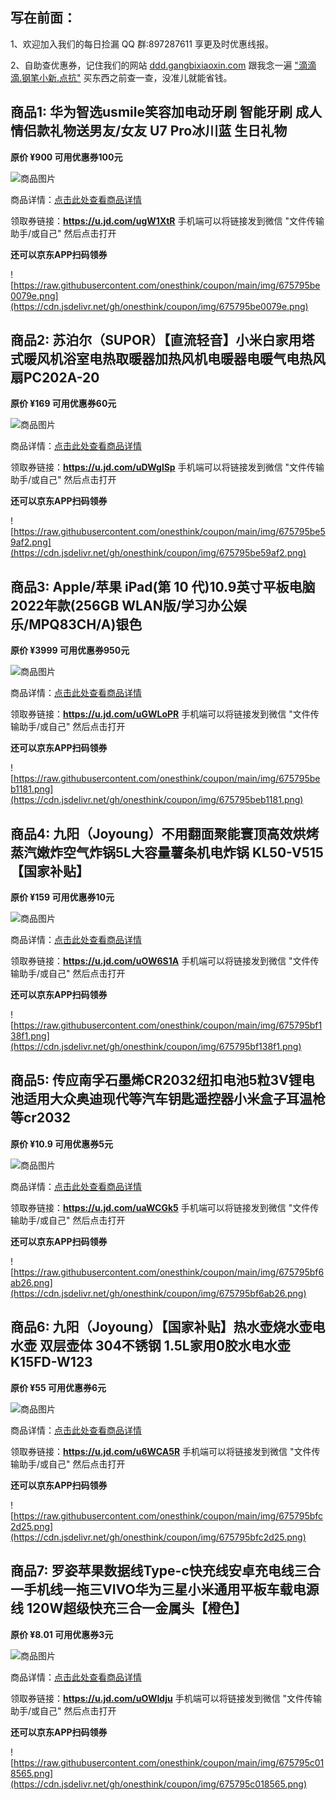## 写在前面：

1、欢迎加入我们的每日捡漏 QQ 群:897287611 享更及时优惠线报。

2、自助查优惠券，记住我们的网站 [ddd.gangbixiaoxin.com](https://ddd.gangbixiaoxin.com) 跟我念一遍 ["滴滴滴.钢笔小新.点抗"](https://ddd.gangbixiaoxin.com) 买东西之前查一查，没准儿就能省钱。

## 商品1: 华为智选usmile笑容加电动牙刷 智能牙刷 成人情侣款礼物送男友/女友 U7 Pro冰川蓝 生日礼物

**原价 ¥900 可用优惠券100元**

![商品图片](https://img14.360buyimg.com/pop/jfs/t1/222061/10/43876/70670/6748720eF757838a9/92b28f20a2be75da.jpg)

商品详情：[点击此处查看商品详情](https://union-click.jd.com/jdc?e=1003156031&amp;p=JF8BAa4JK1olXwMGVFtaAUkVB18IGloVXgcEUF5VCUsnRzBQRQQlBENHFRxWFlVMWzBeTA9KQl1XSwwDVFVPRjtUBAJQAVsMFgQZBDBlUBcIbx9JXll6JgEiWhEfYy5LQRNKVWhQLCAKXiB0Bwl9czlTGV1HNQBKSEdjeh9tbDhAGXFdMDwkayxQexpseTlPPQR0NlYkahJnRxt9Yzl3FAdJNyxUWC9jUW1_U1J8P1x1Fz0kUi5sYAxJbSJxPXFLMxorfDxKVhZJRThKNm1iVAxZcDJjYRhrTgdiAnJSIz06X3tjXDtbXVJFIGRXU1kgWDRwWA5qQxJlUQoyVW5eCUsQCmkPHVIQbTYCVG4fZhBCbWkITl8UCANXUFtYX0wnAl8IHVkXWw4AVFZfD0ITM28AHGvC8L7X3u-IgPLDneffovzA1LrWytZtOHsUM28JGlkVWQEDVl5tOEsUM2w4RTUUDgAAVQ0KDSVLBjZLWgsRHWgCUFxfCkwXBGw4GVoUXwQyZG4mehhvAxtMR1hKJXRdKwwHACtWQDVARFN7D358Awg2a09xdgdqXR9OGGdcZF5t)

领取券链接：**https://u.jd.com/ugW1XtR** 手机端可以将链接发到微信 "文件传输助手/或自己" 然后点击打开

**还可以京东APP扫码领券**

![https://raw.githubusercontent.com/onesthink/coupon/main/img/675795be0079e.png](https://cdn.jsdelivr.net/gh/onesthink/coupon/img/675795be0079e.png)

## 商品2: 苏泊尔（SUPOR）【直流轻音】小米白家用塔式暖风机浴室电热取暖器加热风机电暖器电暖气电热风扇PC202A-20

**原价 ¥169 可用优惠券60元**

![商品图片](https://img14.360buyimg.com/pop/jfs/t1/233912/30/29189/143984/67492242Ff06ea314/bed6fc6b25a9d403.jpg)

商品详情：[点击此处查看商品详情](https://union-click.jd.com/jdc?e=1003156031&amp;p=JF8BAbYJK1olXwMEVlpeCEofBV8IGloVXgYBUltbAU0nRzBQRQQlBENHFRxWFlVMWzBeTA9KQl1XSwwDVFVPRjtUBAJQAVsMFgQZBA5QeRx8chl2L1RLUlkfAThkahJDSDtWAGgADQVfdQ9_QgtTa1MTLwdRNyJKSEdjeh9tbDhAGnIABjcpQUtWexpsfzlMLQRhHFYuahFjRxl9Yz53XHZJICxUWy9ke21raVJ2P1x-QF0qaANvZBRreBpjJHZlIwcITz1zdDJdYhpUOwRbNj1cVgNvehtrbChqH3FrAg0kayBAM2tSbTJRDVpGNidHcT1lXSR6aAAUR0AOWG5cOEgWA2gBHVwTVAMyZF5dOAl51_q2zPOKiI-Zg-XIFJ-BrrmotIOG-jYDZF5bCkkRC20IE14dXQUyVFZaOJy6u7qCqo6d5NKc3Inkr56ev7uWk2slbQUyVF9cCksTBG4KG2slXQUyV24DZkpEBGxaGFgSM1oHDR0cW04XbW8IG1kdWgEKUW5fCUoVAV84Kx5SJ3V2PRw-ehleBWhKEihmNHtJBz4eVSUVWjQKZh99HGJZJFZbekpEYBM4G2s)

领取券链接：**https://u.jd.com/uDWglSp** 手机端可以将链接发到微信 "文件传输助手/或自己" 然后点击打开

**还可以京东APP扫码领券**

![https://raw.githubusercontent.com/onesthink/coupon/main/img/675795be59af2.png](https://cdn.jsdelivr.net/gh/onesthink/coupon/img/675795be59af2.png)

## 商品3: Apple/苹果 iPad(第 10 代)10.9英寸平板电脑 2022年款(256GB WLAN版/学习办公娱乐/MPQ83CH/A)银色

**原价 ¥3999 可用优惠券950元**

![商品图片](https://img14.360buyimg.com/pop/jfs/t1/249356/24/27542/33809/67533156F30c12afc/f869c50fbe5608fb.png)

商品详情：[点击此处查看商品详情](https://union-click.jd.com/jdc?e=1003156031&amp;p=JF8BAZ8JK1olXDYCVV9cDU4WAGsAGl8lGVlaCgFtUQ5SQi0DBUVOBVlUAwoCFxBCHD1WR0VNGFJeSwcYVBYZQTVMFyscOG1jKwMvWjZ1YwRjHQ5xHlF3XQAnbyUVZRtOcCJ3VA5yETcGCxtxezIfW1dhJHZnIy0qSD9-ewlxeDxWJXNmMzwEdEl3W2d-eQJxGWVnLA0_QTtcYx0BfD9mLQR1HFYtahJsXBthQTxuPmVDIic9WDxOYDN-fyxICH9DCjw_bC1-Wg9BYyJhP3FhAR8rcRlEdDZdTGsSWl1gKQUOVC5uSy91fx4TIFJpUV89BEcnAl8LGlsSVAAFUldYOHsXA19edVsUXAcDVV9dC00nAl8IHVkXWw4AVFZaD0oSM28AHGvC8L7X3u-IgPLDneffovzA1LrWytZtOHsUM28JGlkVWQEDVl5tOEsUM2w4RTUUDg4CVF9UDiVLBjZLWglCX2gCUFtbAEIUCms4GVoUXwQyZG4tAS58YhBVaQloP2ZpP1gIbAhAdmZWYTx7X2B2EjUkakIfcyphQFhFO35fZF5t)

领取券链接：**https://u.jd.com/uGWLoPR** 手机端可以将链接发到微信 "文件传输助手/或自己" 然后点击打开

**还可以京东APP扫码领券**

![https://raw.githubusercontent.com/onesthink/coupon/main/img/675795beb1181.png](https://cdn.jsdelivr.net/gh/onesthink/coupon/img/675795beb1181.png)

## 商品4: 九阳（Joyoung）不用翻面聚能寰顶高效烘烤蒸汽嫩炸空气炸锅5L大容量薯条机电炸锅 KL50-V515【国家补贴】

**原价 ¥159 可用优惠券10元**

![商品图片](https://img14.360buyimg.com/pop/jfs/t1/239830/19/28643/174406/6756de25F84b52a57/d017b4cb9fdf80a9.jpg)

商品详情：[点击此处查看商品详情](https://union-click.jd.com/jdc?e=1003156031&amp;p=JF8BAasJK1olXwIFV11YCk8eA18IGloUWAIBUFxbAEonRzBQRQQlBENHFRxWFlVMWzBeTA9KQl1XSwwDVFVPRjtUBAJQAVsMFgQZBBRfXBd6ZlNSAUN6FzklW0JpWx9ccChHGGgAHxcWUjNMdzBLbVxSHXJWNQpKSEdjeh9tbChiHnIAMD4pQQJTexpvaTlMIQR1JlcNahF3RxtDYzh3FGZJIxZUbi9kd218Q1NiP1xxED0kXTJsYAxJbARPDXFhLwAqbDxKVhZJRThnXWZlM1YCcDJjYBh7cBthJGJRLT02X3t2Ch8Pa19VL2Z0KgEgcQNwe216eAN1UQoyVW5eCUsQCmkPHVIQbTYCVG4OZp-hnbuHnUfDxY3U5sttCXsXBW0KHVMXXQ4LUl5fOEsfBF_ftuPA17fX3OeJlsPAusjdkufBw44yZG5eOEsWAm0IH1wUXwYyZF5eOEgnXQEJSF0WXwFVADABDRJUQjsJUjUVWQMLVFldDU8nAW4JGVklbTZdHAElejYfRDNNYxhyJVULKgYtXCBkUSpmGRBcFlx6DyoCSz0QRC98TzpBbQYy)

领取券链接：**https://u.jd.com/uOW6S1A** 手机端可以将链接发到微信 "文件传输助手/或自己" 然后点击打开

**还可以京东APP扫码领券**

![https://raw.githubusercontent.com/onesthink/coupon/main/img/675795bf138f1.png](https://cdn.jsdelivr.net/gh/onesthink/coupon/img/675795bf138f1.png)

## 商品5: 传应南孚石墨烯CR2032纽扣电池5粒3V锂电池适用大众奥迪现代等汽车钥匙遥控器小米盒子耳温枪等cr2032

**原价 ¥10.9 可用优惠券5元**

![商品图片](https://img14.360buyimg.com/pop/jfs/t1/233987/12/17231/87516/66c7e40aF5366adfa/344efc999a1f04e9.jpg)

商品详情：[点击此处查看商品详情](https://union-click.jd.com/jdc?e=1003156031&amp;p=JF8BAagJK1olXwMEUVlZCEkfBl8IGloUXQUAUV5fCkInRzBQRQQlBENHFRxWFlVMWzBeTA9KQl1XSwwDVFVPRjtUBAJQAVsMFgQZBBRfXBd6ZlNSAUN6CQ0YDzVkWx9ccF5oDmgAHxcWUjNMdzBLbVxSGkV7FApKSEdjeh9tbCh2H3JdNDwqQSBLexpsfTlPLQR1Nlc-ahFFRw9TYCh3XFRJIBZUby9jf21_eVJyP19LCj4kbCxsYAxJbFl9PXFbHQEqUjxKVhZWQSxOLmN1VC5ccDJjYRh7bBliJGJmID0qX3sefhh3QwwPKWRjAA1HChBwA2ZjQTllUQoyVW5eCUsQCmkPHVIQbTYCVG4LZksWAm4JGlocWgUyVW5dDkkVBWcKGFoQXAEKZF5VD3vArtfdkerA1b_WytaKsezCitPchdMlbTYBZF5cCUkXB2gJGVslbQYBZF1tViUWUGkKGghBD2heUQceSRMQBAEIH1kXWAAFVFhtCkoWAW04K2tKFVl6JiNVTxdSezJbXlxrLl5yADVYdRh5ASRBUAFtBnJdFyhaTwxUei9cK1sl)

领取券链接：**https://u.jd.com/uaWCGk5** 手机端可以将链接发到微信 "文件传输助手/或自己" 然后点击打开

**还可以京东APP扫码领券**

![https://raw.githubusercontent.com/onesthink/coupon/main/img/675795bf6ab26.png](https://cdn.jsdelivr.net/gh/onesthink/coupon/img/675795bf6ab26.png)

## 商品6: 九阳（Joyoung）【国家补贴】热水壶烧水壶电水壶 双层壶体 304不锈钢 1.5L家用0胶水电水壶 K15FD-W123

**原价 ¥55 可用优惠券6元**

![商品图片](https://img14.360buyimg.com/pop/jfs/t1/234141/32/33604/146007/6756f2ebF2c8da7ff/c7cc191942e57262.jpg)

商品详情：[点击此处查看商品详情](https://union-click.jd.com/jdc?e=1003156031&amp;p=JF8BAa0JK1olXwIFUVxVDUsQAV8IGloUXQIEVllbCEgnRzBQRQQlBENHFRxWFlVMWzBeTA9KQl1XSwwDVFVPRjtUBAJQAVsMFgQZBABqVBRSfFlPPwRnBCVebgMTRilXZhhXO2gACwIZXjloRSZraSt-Ww9KPTxKSEdjeh9tbCh2HnFdKDkpQShVexpsfDlPKQR0JlYuahJFRxt9YCJ3XHJJIixUai9kZ21oU1JwP1x2QF0qfyJ_ahRreBpiAlxSIxc6TDwWdDJdYhpUOV1hIjcEbw9vehtqbChcA3FdKDgqayxAMx1wbg9nFkQYMQM_AAIefjJPYgRTLmYOWG5cOEgWA2gBHVwTVAMyZF5dOBh519mWz9STQdGD0YrPj3sWM28OGVkTVQQBVVlaCUknA2cPK4y45dOI5YvVsZ-Ji7ixvI6c4dKc3G5tOEgnA24JGVsRWgcAVG5tCEgnAF9WdVpGWwUGUloJZhcSWixJQV5PMwYGUVddCk8RBF8KGloXXzYyZBUgXzBNZG1SeVlwDX0BMhZZTQ1IfixKfTUXAlpGAiwiTgJ0cR9jHVJdNGQyVG4)

领取券链接：**https://u.jd.com/u6WCA5R** 手机端可以将链接发到微信 "文件传输助手/或自己" 然后点击打开

**还可以京东APP扫码领券**

![https://raw.githubusercontent.com/onesthink/coupon/main/img/675795bfc2d25.png](https://cdn.jsdelivr.net/gh/onesthink/coupon/img/675795bfc2d25.png)

## 商品7: 罗姿苹果数据线Type-c快充线安卓充电线三合一手机线一拖三VIVO华为三星小米通用平板车载电源线 120W超级快充三合一金属头【橙色】

**原价 ¥8.01 可用优惠券3元**

![商品图片](https://img14.360buyimg.com/pop/jfs/t1/102824/19/51437/94139/66eff2a1F8daa6e71/5766553544c72e20.jpg)

商品详情：[点击此处查看商品详情](https://union-click.jd.com/jdc?e=1003156031&amp;p=JF8BAdQJK1olXwQAVVpcD0wTBF8IGloTWAEAV15bC0kSAl9MRANLAjZbERscSkAJHTRQRA1CCVkdDwtCWhVLHTdNTwcKBENeCVAfUg8bWDBjHyNUAgALMionVSBRdDtYR1tzJn8FOlxZC09XVS4LSzBrWnteDyU-AFxXDxtxaz5hFHFcIAElaj9eVip_citNOWJyEiovUil1Sj1ObS5lNGFYBhcqektkYSZ0Wy9nB2VgVQwbfDJwdQxBaAxhJFRiIBc-Sz9ufwpzfCcTOE5hIjkCViNFZRNuezh-HnJdLDw9fDhVYG1oci9cOkd0Jio6cThjBhlxYz12BHYFIjcifzJlYDN_RD93Kk9LFCkCcBMnQglRXwVBWBxnLQ4KdTZvYyt6RTBtPQoOZF9tC0oXBGYOHF0cWDYyVF5tSSUXAmoAHFIUWzYDZF5bCkkRC20LG1scWwAyVFZaOJy6u7qCqo6d5NKc3Inkr56ev7uWk2slbQUyVF9cCksTBG4KG2slXQUyV24DZkpEC28LGgkSM1oHDR0cVkxUbW8MHl0dXAMFXG5fCUoVAV84KwBKNgJ6FQFbAS1jeTJjXSxBDVoCMiUkDyUVB2wMWw1UXlZpKlkgVBBsYGc4G2s)

领取券链接：**https://u.jd.com/uOWIdju** 手机端可以将链接发到微信 "文件传输助手/或自己" 然后点击打开

**还可以京东APP扫码领券**

![https://raw.githubusercontent.com/onesthink/coupon/main/img/675795c018565.png](https://cdn.jsdelivr.net/gh/onesthink/coupon/img/675795c018565.png)

